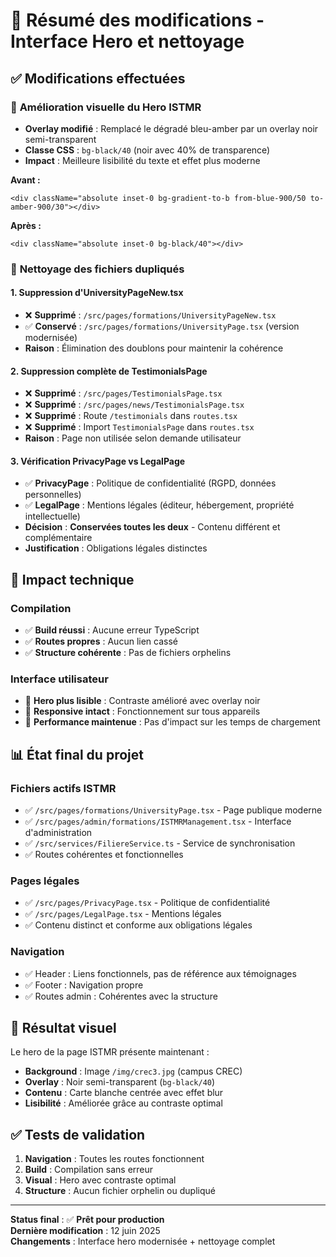 # 📝 Résumé des modifications - Interface Hero et nettoyage

## ✅ Modifications effectuées

### 🎨 **Amélioration visuelle du Hero ISTMR**
- **Overlay modifié** : Remplacé le dégradé bleu-amber par un overlay noir semi-transparent
- **Classe CSS** : `bg-black/40` (noir avec 40% de transparence)
- **Impact** : Meilleure lisibilité du texte et effet plus moderne

**Avant :**
```tsx
<div className="absolute inset-0 bg-gradient-to-b from-blue-900/50 to-amber-900/30"></div>
```

**Après :**
```tsx
<div className="absolute inset-0 bg-black/40"></div>
```

### 🧹 **Nettoyage des fichiers dupliqués**

#### 1. **Suppression d'UniversityPageNew.tsx**
- ❌ **Supprimé** : `/src/pages/formations/UniversityPageNew.tsx`
- ✅ **Conservé** : `/src/pages/formations/UniversityPage.tsx` (version modernisée)
- **Raison** : Élimination des doublons pour maintenir la cohérence

#### 2. **Suppression complète de TestimonialsPage**
- ❌ **Supprimé** : `/src/pages/TestimonialsPage.tsx`
- ❌ **Supprimé** : `/src/pages/news/TestimonialsPage.tsx`
- ❌ **Supprimé** : Route `/testimonials` dans `routes.tsx`
- ❌ **Supprimé** : Import `TestimonialsPage` dans `routes.tsx`
- **Raison** : Page non utilisée selon demande utilisateur

#### 3. **Vérification PrivacyPage vs LegalPage**
- ✅ **PrivacyPage** : Politique de confidentialité (RGPD, données personnelles)
- ✅ **LegalPage** : Mentions légales (éditeur, hébergement, propriété intellectuelle)
- **Décision** : **Conservées toutes les deux** - Contenu différent et complémentaire
- **Justification** : Obligations légales distinctes

## 🔧 **Impact technique**

### **Compilation**
- ✅ **Build réussi** : Aucune erreur TypeScript
- ✅ **Routes propres** : Aucun lien cassé
- ✅ **Structure cohérente** : Pas de fichiers orphelins

### **Interface utilisateur**
- 🎨 **Hero plus lisible** : Contraste amélioré avec overlay noir
- 📱 **Responsive intact** : Fonctionnement sur tous appareils
- 🚀 **Performance maintenue** : Pas d'impact sur les temps de chargement

## 📊 **État final du projet**

### **Fichiers actifs ISTMR**
- ✅ `/src/pages/formations/UniversityPage.tsx` - Page publique moderne
- ✅ `/src/pages/admin/formations/ISTMRManagement.tsx` - Interface d'administration
- ✅ `/src/services/FiliereService.ts` - Service de synchronisation
- ✅ Routes cohérentes et fonctionnelles

### **Pages légales**
- ✅ `/src/pages/PrivacyPage.tsx` - Politique de confidentialité
- ✅ `/src/pages/LegalPage.tsx` - Mentions légales
- ✅ Contenu distinct et conforme aux obligations légales

### **Navigation**
- ✅ Header : Liens fonctionnels, pas de référence aux témoignages
- ✅ Footer : Navigation propre
- ✅ Routes admin : Cohérentes avec la structure

## 🎯 **Résultat visuel**

Le hero de la page ISTMR présente maintenant :
- **Background** : Image `/img/crec3.jpg` (campus CREC)
- **Overlay** : Noir semi-transparent (`bg-black/40`)
- **Contenu** : Carte blanche centrée avec effet blur
- **Lisibilité** : Améliorée grâce au contraste optimal

## ✅ **Tests de validation**

1. **Navigation** : Toutes les routes fonctionnent
2. **Build** : Compilation sans erreur
3. **Visual** : Hero avec contraste optimal
4. **Structure** : Aucun fichier orphelin ou dupliqué

---

**Status final** : ✅ **Prêt pour production**  
**Dernière modification** : 12 juin 2025  
**Changements** : Interface hero modernisée + nettoyage complet
